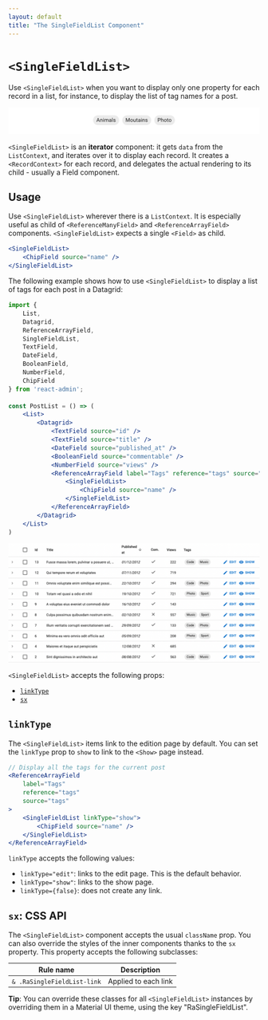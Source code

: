 ```yaml
---
layout: default
title: "The SingleFieldList Component"
---
```


# `<SingleFieldList>`

Use `<SingleFieldList>` when you want to display only one property for each record in a list, for instance, to display the list of tag names for a post.

![SingleFieldList](./img/ReferenceArrayField-default-child.png)

`<SingleFieldList>` is an **iterator** component: it gets `data` from the `ListContext`, and iterates over it to display each record. It creates a `<RecordContext>` for each record, and delegates the actual rendering to its child - usually a Field component. 

## Usage

Use `<SingleFieldList>` wherever there is a `ListContext`. It is especially useful as child of `<ReferenceManyField>` and `<ReferenceArrayField>` components. `<SingleFieldList>` expects a single `<Field>` as child.

```jsx
<SingleFieldList>
    <ChipField source="name" />
</SingleFieldList>
```

The following example shows how to use `<SingleFieldList>` to display a list of tags for each post in a Datagrid:

```jsx
import { 
    List,
    Datagrid,
    ReferenceArrayField,
    SingleFieldList,
    TextField,
    DateField,
    BooleanField,
    NumberField,
    ChipField
} from 'react-admin';

const PostList = () => (
    <List>
        <Datagrid>
            <TextField source="id" />
            <TextField source="title" />
            <DateField source="published_at" />
            <BooleanField source="commentable" />
            <NumberField source="views" />
            <ReferenceArrayField label="Tags" reference="tags" source="tags">
                <SingleFieldList>
                    <ChipField source="name" />
                </SingleFieldList>
            </ReferenceArrayField>
        </Datagrid>
    </List>
)
```

![SingleFieldList in Datagrid](./img/singlefieldlist-datagrid.png)

`<SingleFieldList>` accepts the following props:

* [`linkType`](#linktype)
* [`sx`](#sx-css-api)

## `linkType`

The `<SingleFieldList>` items link to the edition page by default. You can set the `linkType` prop to `show` to link to the `<Show>` page instead.

```jsx
// Display all the tags for the current post
<ReferenceArrayField
    label="Tags"
    reference="tags"
    source="tags"
>
    <SingleFieldList linkType="show">
        <ChipField source="name" />
    </SingleFieldList>
</ReferenceArrayField>
```


`linkType` accepts the following values:

* `linkType="edit"`: links to the edit page. This is the default behavior.
* `linkType="show"`: links to the show page.
* `linkType={false}`: does not create any link.


## `sx`: CSS API

The `<SingleFieldList>` component accepts the usual `className` prop. You can also override the styles of the inner components thanks to the `sx` property. This property accepts the following subclasses:

| Rule name                   | Description             |
|-----------------------------|-------------------------|
| `& .RaSingleFieldList-link` | Applied to each link    |

**Tip**: You can override these classes for all `<SingleFieldList>` instances by overriding them in a Material UI theme, using the key "RaSingleFieldList".

